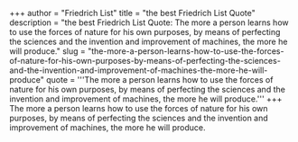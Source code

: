 +++
author = "Friedrich List"
title = "the best Friedrich List Quote"
description = "the best Friedrich List Quote: The more a person learns how to use the forces of nature for his own purposes, by means of perfecting the sciences and the invention and improvement of machines, the more he will produce."
slug = "the-more-a-person-learns-how-to-use-the-forces-of-nature-for-his-own-purposes-by-means-of-perfecting-the-sciences-and-the-invention-and-improvement-of-machines-the-more-he-will-produce"
quote = '''The more a person learns how to use the forces of nature for his own purposes, by means of perfecting the sciences and the invention and improvement of machines, the more he will produce.'''
+++
The more a person learns how to use the forces of nature for his own purposes, by means of perfecting the sciences and the invention and improvement of machines, the more he will produce.
